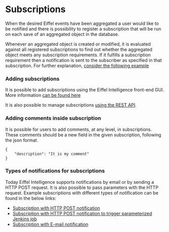 # Subscriptions

When the desired Eiffel events have been aggregated a user would like to be
notified and there is possibility to register a subscription that will be run
on each save of an aggregated object in the database.

Whenever an aggregated object is created or modified, it is evaluated against
all registered subscriptions to find out whether the aggregated object meets any subscription
requirements. If it fulfills a subscription requirement then a notification is
sent to the subscriber as specified in that subscription. For further explanation,
[consider the following example](https://github.com/eiffel-community/eiffel-intelligence/blob/master/wiki/markdown/step-by-step-subscription-notification.md)


### Adding subscriptions
It is possible to add subscriptions using the Eiffel Intelligence
front-end GUI. More information [can be found here](https://github.com/eiffel-community/eiffel-intelligence-frontend/blob/master/wiki/markdown/add-subscription.md)

It is also possible to manage subscriptions [using the REST API](https://github.com/eiffel-community/eiffel-intelligence/blob/master/wiki/markdown/subscription-API.md).

### Adding comments inside subscription

It is possible for users to add comments, at any level, in subscriptions. These
comments should be a new field in the given subscription, following the json format.

    {
        "description": "It is my comment"
    }


### Types of notifications for subscriptions

Today Eiffel Intelligence supports notifications by email or by sending
a HTTP POST request. It is also possible to pass parameters with the
HTTP request. Example subscriptions with different types of notification
can be found in the below links:

* [Subscription with HTTP POST notification](https://github.com/eiffel-community/eiffel-intelligence/blob/master/wiki/markdown/subscription-with-REST-POST-notification.md)
* [Subscription with HTTP POST notification to trigger parameterized Jenkins job](https://github.com/eiffel-community/eiffel-intelligence/blob/master/wiki/markdown/triggering-jenkins-jobs.md)
* [Subscription with E-mail notification](https://github.com/eiffel-community/eiffel-intelligence/blob/master/wiki/markdown/subscription-with-email-notification.md)


